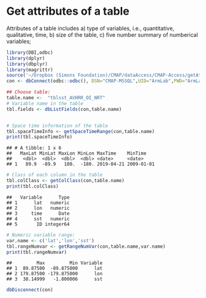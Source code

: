 Get attributes of a table
================

Attributes of a table includes a) type of variables, i.e., quantitative, qualitative, time, b) size of the table, c) five number summary of numberical variables;

``` r
library(DBI,odbc)
library(dplyr)
library(dbplyr)
library(magrittr)
source('~/Dropbox (Simons Foundation)/CMAP/dataAccess/CMAP-Access/getAttributeFun.R')
con <- dbConnect(odbc::odbc(), DSN="CMAP-MSSQL",UID="ArmLab",PWD="ArmLab2018")

## Choose table:
table.name <-  "tblsst_AVHRR_OI_NRT"
# Variable name in the table
tbl.fields <- dbListFields(con,table.name)


# Space time information of the table
tbl.spaceTimeInfo <- getSpaceTimeRange(con,table.name)
print(tbl.spaceTimeInfo)
```

    ## # A tibble: 1 x 6
    ##   MaxLat MinLat MaxLon MinLon MaxTime    MinTime   
    ##    <dbl>  <dbl>  <dbl>  <dbl> <date>     <date>    
    ## 1   89.9  -89.9   180.  -180. 2019-04-21 2009-01-01

``` r
# Class of each column in the table
tbl.colClass <- getColClass(con,table.name)
print(tbl.colClass)
```

    ##   Variable      Type
    ## 1      lat   numeric
    ## 2      lon   numeric
    ## 3     time      Date
    ## 4      sst   numeric
    ## 5       ID integer64

``` r
# Numeric variable range:
var.name <- c('lat','lon','sst')
tbl.rangeNumvar <- getRangeNumVar(con,table.name,var.name)
print(tbl.rangeNumvar)
```

    ##         Max         Min Variable
    ## 1  89.87500  -89.875000      lat
    ## 2 179.87500 -179.875000      lon
    ## 3  38.14999   -1.800006      sst

``` r
dbDisconnect(con)
```
